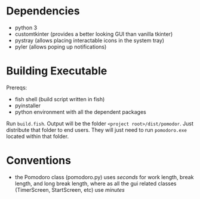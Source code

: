 # Dependencies
- python 3
- customtkinter (provides a better looking GUI than vanilla tkinter)
- pystray (allows placing interactable icons in the system tray)
- pyler (allows poping up notifications)

# Building Executable
Prereqs:
- fish shell (build script written in fish)
- pyinstaller
- python environment with all the dependent packages

Run `build.fish`. Output will be the folder `<project root>/dist/pomodor`. Just distribute that folder to end users. They will just need to run `pomodoro.exe` located within that folder.

# Conventions
- the Pomodoro class (pomodoro.py) uses *seconds* for work length, break length, and long break length, where as all the gui related classes (TimerScreen, StartScreen, etc) use *minutes*